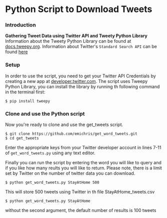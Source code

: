 # Python Script to Download Tweets

### Introduction
**Gathering Tweet Data using Twitter API and Tweety Python Library**<br>
Information about the Tweety Python Library can be found at [docs.tweepy.org](http://docs.tweepy.org/en/v3.1.0/api.html#API.search). Information about Twitter's `Standard Search API` can be found [here](https://developer.twitter.com/en/docs/tweets/search/api-reference/get-search-tweets)

### Setup
In order to use the script, you need to get your Twitter API Credentials by creating a new app at [developer.twitter.com](developer.twitter.com). The script uses Tweepy Python Library, you can install the library by running th following command in the terminal first:

```
$ pip install tweepy
```

### Clone and use the Python script
Now you're ready to clone and use the get_tweets script.

```
$ git clone https://github.com/emichris/get_word_tweets.git
$ cd get_tweets
```
Enter the appropriate keys from your Twitter developer account in lines 7-11 of `get_word_tweets.py` using any text editor.

Finally you can run the script by entering the word you will like to query and if you like how many reults you will like to return. Please note, there is a limit set by Twitter on the number of twitter data you can download. 

```
$ python get_word_tweets.py StayAtHome 500
```
This will store 500 tweets using Twitter in th file StayAtHome_tweets.csv

```
$ python get_word_tweets.py StayAtHome
```
without the second argument, the default number of results is 100 tweets